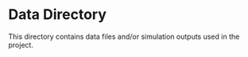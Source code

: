 # Data Directory

This directory contains data files and/or simulation outputs used in the project.
